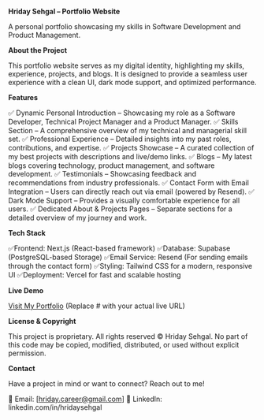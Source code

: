 **Hriday Sehgal – Portfolio Website**

A personal portfolio showcasing my skills in Software Development and Product Management.

**About the Project**

This portfolio website serves as my digital identity, highlighting my skills, experience, projects, and blogs. It is designed to provide a seamless user experience with a clean UI, dark mode support, and optimized performance.

**Features**

✅ Dynamic Personal Introduction – Showcasing my role as a Software Developer, Technical Project Manager and a Product Manager.
✅ Skills Section – A comprehensive overview of my technical and managerial skill set.
✅ Professional Experience – Detailed insights into my past roles, contributions, and expertise.
✅ Projects Showcase – A curated collection of my best projects with descriptions and live/demo links.
✅ Blogs – My latest blogs covering technology, product management, and software development.
✅ Testimonials – Showcasing feedback and recommendations from industry professionals.
✅ Contact Form with Email Integration – Users can directly reach out via email (powered by Resend).
✅ Dark Mode Support – Provides a visually comfortable experience for all users.
✅ Dedicated About & Projects Pages – Separate sections for a detailed overview of my journey and work.

**Tech Stack**

✅Frontend: Next.js (React-based framework)
✅Database: Supabase (PostgreSQL-based Storage)
✅Email Service: Resend (For sending emails through the contact form)
✅Styling: Tailwind CSS for a modern, responsive UI
✅Deployment: Vercel for fast and scalable hosting

**Live Demo**

[Visit My Portfolio](https://hridaysehgal.vercel.app/) (Replace # with your actual live URL)

**License & Copyright**

This project is proprietary.
All rights reserved © Hriday Sehgal.
No part of this code may be copied, modified, distributed, or used without explicit permission.

**Contact**

Have a project in mind or want to connect? Reach out to me!

📧 Email: [hriday.career@gmail.com]
🔗 LinkedIn: linkedin.com/in/hridaysehgal
